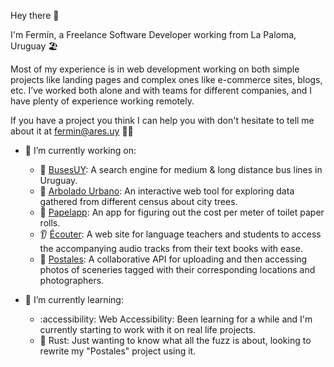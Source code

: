 Hey there 👋

I'm Fermín, a Freelance Software Developer working from La Paloma, Uruguay 🏖️

Most of my experience is in web development working on both simple projects like landing pages and complex ones like e-commerce sites, blogs, etc. I’ve worked both alone and with teams for different companies, and I have plenty of experience working remotely.

If you have a project you think I can help you with don't hesitate to tell me about it at fermin@ares.uy 👨‍💻

- 🔭 I’m currently working on:
  - 🚌 [BusesUY](https://buses.uy/): A search engine for medium & long distance bus lines in Uruguay.
  - 🌳 [Arbolado Urbano](https://arboladourbano.com): An interactive web tool for exploring data gathered from different census about city trees.
  - 🧻 [Papelapp](https://papelapp.ares.uy): An app for figuring out the cost per meter of toilet paper rolls.
  - 👂 [Écouter](https://github.com/ferares/ecouter): A web site for language teachers and students to access the accompanying audio tracks from their text books with ease.
  - 📸 [Postales](https://github.com/ferares/random-pictures): A collaborative API for uploading and then accessing photos of sceneries tagged with their corresponding locations and photographers. 

 - 🌱 I’m currently learning:
   - :accessibility: Web Accessibility: Been learning for a while and I'm currently starting to work with it on real life projects.
   - 🦀 Rust: Just wanting to know what all the fuzz is about, looking to rewrite my "Postales" project using it.
